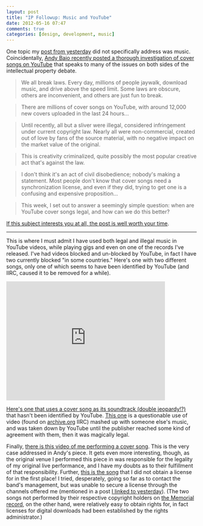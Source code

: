 ```yaml
---
layout: post
title: "IP Followup: Music and YouTube"
date: 2012-05-16 07:47
comments: true
categories: [design, development, music]
---
```


One topic my [post from yesterday](http://blog.danielsjourney.com/2012/05/15/intellectual-property-primer/) did not specifically address was music. Coincidentally, [Andy Baio recently posted a thorough investigation of cover songs on YouTube](http://waxy.org/2012/05/criminal_creativity_untangling_cover_song_licensing_on_youtube/) that speaks to many of the issues on both sides of the intellectual property debate. 

> We all break laws. Every day, millions of people jaywalk, download music, and drive above the speed limit. Some laws are obscure, others are inconvenient, and others are just fun to break.

> There are millions of cover songs on YouTube, with around 12,000 new covers uploaded in the last 24 hours...

> Until recently, all but a sliver were illegal, considered infringement under current copyright law. Nearly all were non-commercial, created out of love by fans of the source material, with no negative impact on the market value of the original.

> This is creativity criminalized, quite possibly the most popular creative act that's against the law.

> I don't think it's an act of civil disobedience; nobody's making a statement. Most people don't know that cover songs need a synchronization license, and even if they did, trying to get one is a confusing and expensive proposition...

> This week, I set out to answer a seemingly simple question: when are YouTube cover songs legal, and how can we do this better?

[If this subject interests you at all, the post is well worth your time](http://waxy.org/2012/05/criminal_creativity_untangling_cover_song_licensing_on_youtube/).

---

This is where I must admit I have used both legal and illegal music in YouTube videos, while playing gigs and even on one of the records I've released. I've had videos blocked and un-blocked by YouTube, in fact I have two currently blocked "in some countries." Here's one with two different songs, only one of which seems to have been identified by YouTube (and IIRC, caused it to be removed for a while).

<iframe width="420" height="315" src="http://www.youtube.com/embed/s3YTUIWfVzM?rel=0" frameborder="0" allowfullscreen></iframe>

[Here's one that uses a cover song as its soundtrack (double jeopardy!?)](http://www.youtube.com/watch?v=NpeUpIkpj6M) that hasn't been identified by YouTube. [This one](http://www.youtube.com/watch?v=NiAm3bN2NSI) is a questionable use of video (found on [archive.org](http://archive.org) IIRC) mashed up with someone else's music, and was taken down by YouTube until the publisher reached some kind of agreement with them, then it was magically legal.

Finally, [there is this video of me performing a cover song](http://www.youtube.com/watch?v=4efpsTFmSOg). This is the very case addressed in Andy's piece. It gets even more interesting, though, as the original venue I performed this piece in was responsible for the legality of my original live performance, and I have my doubts as to their fulfillment of that responsibility. Further, [this is the song](http://themusicgroup.org/track/i-radio-heaven) that I did not obtain a license for in the first place! I tried, desperately, going so far as to contact the band's management, but was unable to secure a license through the channels offered me (mentioned in a post [I linked to yesterday](http://2005.danielsjourney.com/blog/2009/12/30/2009-fives-part-2-fails/ "see number 1")). (The two songs not performed by their respective copyright holders on [the Memorial record](http://themusicgroup.org/album/memorial), on the other hand, were relatively easy to obtain rights for, in fact licenses for digital downloads had been established by the rights administrator.)